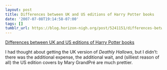 ```yaml
---
layout: post
title: Differences between UK and US editions of Harry Potter books
date: '2007-07-08T19:14:58-07:00'
tags: []
tumblr_url: https://blog.horizon-nigh.org/post/5241151/differences-between-uk-and-us-editions-of-harry
---
```

[Differences between UK and US editions of Harry Potter books](http://www.uta.fi/FAST/US1/REF/potter.html)  

I had thought about getting the UK version of _Deathly Hallows_, but I didn’t: there was the additional expense, the additional wait, and (silliest reason of all) the US edition covers by Mary GrandPré are much prettier.

